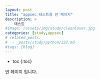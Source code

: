 ```yaml
---
layout: post
title: "appsec 테스트용 빈 페이지"
description: >
    테스트
#image: /assets/img/study/cleanCover.jpg
categories: [study,appsec]
# related_posts:
#  - _posts/study/python/222.md
#tags: [blog]
---
```

* toc
{:toc}

빈 페이지 입니다.